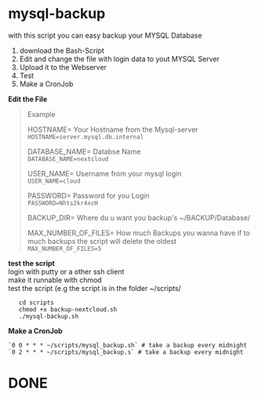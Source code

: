 
# mysql-backup
with this script you can easy backup your MYSQL Database

1. download the Bash-Script
2. Edit and change the file with login data to yout MYSQL Server
3. Upload it to the Webserver
4. Test
5. Make a CronJob




**Edit the File**
 
> Example
> 
> HOSTNAME= Your Hostname from the Mysql-server      
> `HOSTNAME=server.mysql.db.internal` 
> 
> DATABASE_NAME= Databse Name                          
>   `DATABASE_NAME=nextcloud` 
>   
>   USER_NAME= Username from your mysql login          
>    `USER_NAME=cloud` 
>    
>    PASSWORD= Password for you Login                  
>     `PASSWORD=Nhts2kr4xcH`
> 
> BACKUP_DIR= Where du u want you backup's
> ~/BACKUP/Database/
> 
> MAX_NUMBER_OF_FILES=  How much Backups you wanna have if to much backups the script will  delete the oldest      
> `MAX_NUMBER_OF_FILES=5`
>  

**test the script**\
 login with putty or a other ssh client\
 make it runnable with chmod\
 test the script (e.g the script is in the folder ~/scripts/
  
   

       cd scripts
       chmod +x backup-nextcloud.sh      
       ./mysql-backup.sh

   
**Make a CronJob**

    `0 0 * * * ~/scripts/mysql_backup.sh` # take a backup every midnight
    `0 2 * * * ~/scripts/mysql_backup.s` # take a backup every midnight

# DONE

